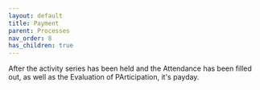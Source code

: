 ```yaml
---
layout: default
title: Payment
parent: Processes
nav_order: 8
has_children: true
---
```


After the activity series has been held and the Attendance has been filled out, as well as the Evaluation of PArticipation, it's payday.

